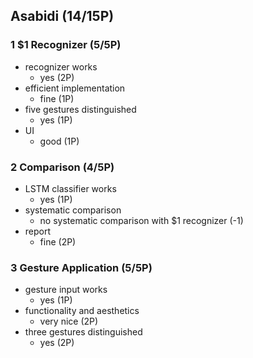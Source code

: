 ## Asabidi (14/15P)

### 1 $1 Recognizer (5/5P)

 * recognizer works
   * yes (2P)
 * efficient implementation
   * fine (1P)
 * five gestures distinguished
   * yes (1P)
 * UI
   * good (1P)

### 2 Comparison (4/5P)

 * LSTM classifier works
   * yes (1P)
 * systematic comparison
   * no systematic comparison with $1 recognizer (-1)
 * report
   * fine (2P)

### 3 Gesture Application (5/5P)

 * gesture input works
   * yes (1P)
 * functionality and aesthetics
   * very nice (2P)
 * three gestures distinguished
   * yes (2P)
